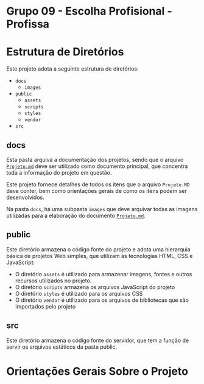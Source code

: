 # Grupo 09 - Escolha Profisional - Profissa

# Estrutura de Diretórios

Este projeto adota a seguinte estrutura de diretórios:

- `docs`
  - `images`
- `public`
  - `assets`
  - `scripts`
  - `styles`
  - `vendor`
- `src`

## docs

Esta pasta arquiva a documentação dos projetos, sendo que o arquivo
[`Projeto.md`](docs/Projeto.md) deve ser utilizado como documento principal, que concentra
toda a informação do projeto em questão.

Este projeto fornece detalhes de todos os itens que o arquivo
`Projeto.MD` deve conter, bem como orientações gerais de como os itens
podem ser desenvolvidos.

Na pasta `docs`, há uma subpasta `images` que deve arquivar todas as
imagens utilizadas para a elaboração do documento [`Projeto.md`](docs/Projeto.md).

## public

Este diretório armazena o código fonte do projeto e adota uma hierarquia
básica de projetos Web simples, que utilizam as tecnologias HTML, CSS e
JavaScript:

- O diretório `assets` é utilizado para armazenar imagens, fontes e
  outros recursos utilizados no projeto.
- O diretório `scripts` armazena os arquivos JavaScript do projeto
- O diretório `styles` é utilizado para os arquivos CSS
- O diretório `vendor` é utilizado para os arquivos de bibliotecas que são importados pelo projeto

## src

Este diretório armazena o código fonte do servidor, que tem a função de servir os arquivos estáticos da pasta public.

# Orientações Gerais Sobre o Projeto
